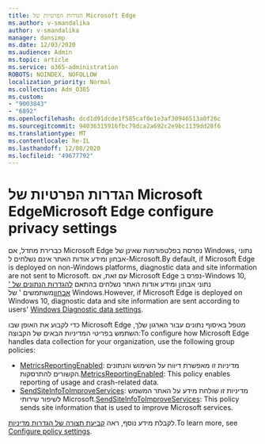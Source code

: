 ```yaml
---
title: הגדרות הפרטיות של Microsoft Edge
ms.author: v-smandalika
author: v-smandalika
manager: dansimp
ms.date: 12/03/2020
ms.audience: Admin
ms.topic: article
ms.service: o365-administration
ROBOTS: NOINDEX, NOFOLLOW
localization_priority: Normal
ms.collection: Adm_O365
ms.custom:
- "9003843"
- "6892"
ms.openlocfilehash: dcd1d91dcde1f585caf0e1e3af30946513a0f26c
ms.sourcegitcommit: 94036315916fbc79dca2a692c2e9bc1139dd28f6
ms.translationtype: MT
ms.contentlocale: he-IL
ms.lasthandoff: 12/08/2020
ms.locfileid: "49677792"
---
```

# <a name="microsoft-edge-configure-privacy-settings"></a><span data-ttu-id="fcbdd-102">הגדרות הפרטיות של Microsoft Edge</span><span class="sxs-lookup"><span data-stu-id="fcbdd-102">Microsoft Edge configure privacy settings</span></span>

<span data-ttu-id="fcbdd-103">כברירת מחדל, אם Microsoft Edge נפרסת בפלטפורמות שאינן של Windows, נתוני אבחון ומידע אודות האתר אינם נשלחים ל-Microsoft.</span><span class="sxs-lookup"><span data-stu-id="fcbdd-103">By default, if Microsoft Edge is deployed on non-Windows platforms, diagnostic data and site information are not sent to Microsoft.</span></span> <span data-ttu-id="fcbdd-104">עם זאת, אם Microsoft Edge נפרס ב-Windows 10, נתוני אבחון ומידע אודות האתר נשלחים בהתאם [להגדרות הנתונים של ' אבחון](https://docs.microsoft.com/windows/privacy/configure-windows-diagnostic-data-in-your-organization)משתמשים ' של Windows.</span><span class="sxs-lookup"><span data-stu-id="fcbdd-104">However, if Microsoft Edge is deployed on Windows 10, diagnostic data and site information are sent according to users' [Windows Diagnostic data settings](https://docs.microsoft.com/windows/privacy/configure-windows-diagnostic-data-in-your-organization).</span></span>

<span data-ttu-id="fcbdd-105">כדי לקבוע את האופן שבו Microsoft Edge מטפל באיסוף נתונים עבור הארגון שלך, השתמש בפריטי המדיניות הבאים של הקבוצה:</span><span class="sxs-lookup"><span data-stu-id="fcbdd-105">To configure how Microsoft Edge handles data collection for your organization, use the following group policies:</span></span>
- <span data-ttu-id="fcbdd-106">[MetricsReportingEnabled](https://docs.microsoft.com/DeployEdge/microsoft-edge-policies#metricsreportingenabled): מדיניות זו מאפשרת דיווח על השימוש והנתונים הקשורים להתרסקות.</span><span class="sxs-lookup"><span data-stu-id="fcbdd-106">[MetricsReportingEnabled](https://docs.microsoft.com/DeployEdge/microsoft-edge-policies#metricsreportingenabled): This policy enables reporting of usage and crash-related data.</span></span>
- <span data-ttu-id="fcbdd-107">[SendSiteInfoToImproveServices](https://docs.microsoft.com/DeployEdge/microsoft-edge-policies#sendsiteinfotoimproveservices): מדיניות זו שולחת מידע על האתר המשמש לשיפור שירותי Microsoft.</span><span class="sxs-lookup"><span data-stu-id="fcbdd-107">[SendSiteInfoToImproveServices](https://docs.microsoft.com/DeployEdge/microsoft-edge-policies#sendsiteinfotoimproveservices): This policy sends site information that is used to improve Microsoft services.</span></span>

<span data-ttu-id="fcbdd-108">לקבלת מידע נוסף, ראה [קביעת תצורה של הגדרות מדיניות](https://docs.microsoft.com/deployedge/microsoft-edge-enterprise-privacy-settings#configure-policy-settings).</span><span class="sxs-lookup"><span data-stu-id="fcbdd-108">To learn more, see [Configure policy settings](https://docs.microsoft.com/deployedge/microsoft-edge-enterprise-privacy-settings#configure-policy-settings).</span></span>